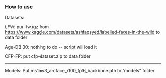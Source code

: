 ### How to use

Datasets:

LFW: put lfw.tgz from https://www.kaggle.com/datasets/ashfaqsyed/labelled-faces-in-the-wild to data folder


Age-DB 30: nothing to do -- script will load it

CFP-FP: put cfp-dataset.zip to data folder

------

Models:
Put ms1mv3_arcface_r100_fp16_backbone.pth to "models" folder
